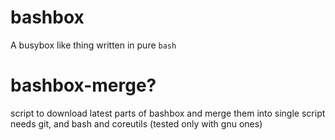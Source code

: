 # bashbox

A busybox like thing written in pure `bash`

# bashbox-merge?
script to download latest parts of bashbox and merge them into single script
needs git, and bash and coreutils (tested only with gnu ones)
